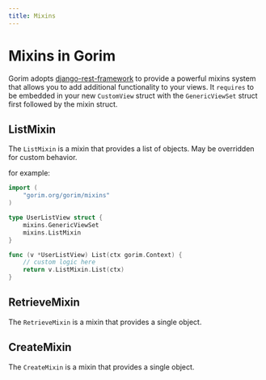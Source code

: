 ```yaml
---
title: Mixins
---
```


# Mixins in Gorim

Gorim adopts [django-rest-framework](https://www.django-rest-framework.org/api-guide/mixins/) to provide a powerful mixins system that allows you to add additional functionality to your views.
It `requires` to be embedded in your new `CustomView` struct with the `GenericViewSet` struct first followed by the mixin struct.

## ListMixin

The `ListMixin` is a mixin that provides a list of objects.
May be overridden for custom behavior.

for example:
```go
import (
	"gorim.org/gorim/mixins"
)

type UserListView struct {
    mixins.GenericViewSet
	mixins.ListMixin
}

func (v *UserListView) List(ctx gorim.Context) {
    // custom logic here
    return v.ListMixin.List(ctx)
}
```


## RetrieveMixin

The `RetrieveMixin` is a mixin that provides a single object.

## CreateMixin

The `CreateMixin` is a mixin that provides a single object.
